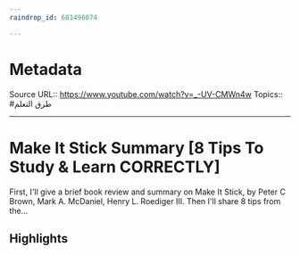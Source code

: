 ```yaml
---
raindrop_id: 681496074

---
```


# Metadata
Source URL:: https://www.youtube.com/watch?v=_-UV-CMWn4w
Topics:: #طرق التعلم

---
# Make It Stick Summary [8 Tips To Study &amp; Learn CORRECTLY]

First, I&#39;ll give a brief book review and summary on Make It Stick, by Peter C Brown, Mark A. McDaniel, Henry L. Roediger III. Then I&#39;ll share 8 tips from the...

## Highlights
